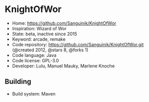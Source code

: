 # KnightOfWor

- Home: https://github.com/Sanguinik/KnightOfWor
- Inspiration: Wizard of Wor
- State: beta, inactive since 2015
- Keyword: arcade, remake
- Code repository: https://github.com/Sanguinik/KnightOfWor.git (@created 2012, @stars 8, @forks 1)
- Code language: Java
- Code license: GPL-3.0
- Developer: Lulu, Manuel Mauky, Marlene Knoche

## Building

- Build system: Maven
